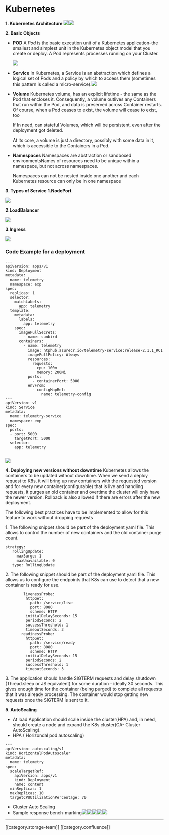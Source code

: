 # Kubernetes

**1. Kubernetes Architecture**            ![](../../../../DevOps/FullExport/images/storage/Kubernetes-Architecture.png)![](../../../../DevOps/FullExport/images/storage/Kubernetes-Master.png)

**2. Basic Objects**

*   **POD** A _Pod_ is the basic execution unit of a Kubernetes application–the smallest and simplest unit in the Kubernetes object model that you create or deploy. A Pod represents processes running on your Cluster.

    ![](../../../../DevOps/FullExport/images/storage/pods1.png)
* **Service** In Kubernetes, a Service is an abstraction which defines a logical set of Pods and a policy by which to access them (sometimes this pattern is called a micro-service).![](../../../../DevOps/FullExport/images/storage/service1.png)
*   **Volume** Kubernetes volume, has an explicit lifetime - the same as the Pod that encloses it. Consequently, a volume outlives any Containers that run within the Pod, and data is preserved across Container restarts. Of course, when a Pod ceases to exist, the volume will cease to exist, too

    If In need, can stateful Volumes, which will be persistent, even after the deployment got deleted.

    At its core, a volume is just a directory, possibly with some data in it, which is accessible to the Containers in a Pod.
*   **Namespaces** Namespaces are abstraction or sandboxed environmentsNames of resources need to be unique within a namespace, but not across namespaces.

    Namespaces can not be nested inside one another and each Kubernetes resource can only be in one namespace

**3. Types of Service** **1.NodePort**

![](../../../../DevOps/FullExport/images/storage/NodePort.png)

**2.LoadBalancer**

![](../../../../DevOps/FullExport/images/storage/LoadBalancer1.png)

**3.Ingress**

![](../../../../DevOps/FullExport/images/storage/Ingress1.png)

### Code Example for a deployment

```
---
apiVersion: apps/v1
kind: Deployment
metadata:
  name: telemetry
  namespace: exp
spec:
  replicas: 1
  selector:
    matchLabels:
      app: telemetry
  template:
    metadata:
      labels:
        app: telemetry
    spec:
      imagePullSecrets:
        - name: sunbird
      containers:
        - name: telemetry
          image: ntphub.azurecr.io/telemetry-service:release-2.1.1_RC1
          imagePullPolicy: Always
          resources:
            requests:
              cpu: 100m
              memory: 200Mi
          ports:
            - containerPort: 5000
          envFrom:
            - configMapRef:
                name: telemetry-config
---
apiVersion: v1
kind: Service
metadata:
  name: telemetry-service
  namespace: exp
spec:
  ports:
  - port: 5000
    targetPort: 5000
  selector:
    app: telemetry


```

![](../../../../DevOps/FullExport/images/storage/service1.png)

**4. Deploying new versions without downtime** Kubernetes allows the containers to be updated without downtime. When we send a deploy request to K8s, it will bring up new containers with the requested version and for every new container(configurable) that is live and handling requests, it purges an old container and overtime the cluster will only have the newer version. Rollback is also allowed if there are errors after the new deployment.&#x20;

The following best practices have to be implemented to allow for this feature to work without dropping requests

&#x20;1\. The following snippet should be part of the deployment yaml file. This allows to control the number of new containers and the old container purge count.

```
strategy: 
   rollingUpdate: 
     maxSurge: 1
     maxUnavailable: 0 
   type: RollingUpdate
```

&#x20;2\. The following snippet should be part of the deployment yaml file. This allows us to configure the endpoints that K8s can use to detect that a new container is ready for use.

```
        livenessProbe:      
         httpGet: 
           path: /service/live 
           port: 8080  
           scheme: HTTP 
         initialDelaySeconds: 15   
         periodSeconds: 2 
         successThreshold: 1 
         timeoutSeconds: 3 
       readinessProbe: 
         httpGet: 
           path: /service/ready 
           port: 8080 
           scheme: HTTP 
         initialDelaySeconds: 15   
         periodSeconds: 2 
         successThreshold: 1 
         timeoutSeconds: 3
```

&#x20;3\. The application should handle SIGTERM requests and delay shutdown (Thread.sleep or JS equivalent) for some duration - ideally 30 seconds. This gives enough time for the container (being purged) to complete all requests        that it was already processing. The container would stop getting new requests once the SIGTERM is sent to it.

**5. AutoScaling**

* At load Application should scale inside the cluster(HPA) and, in need, should create a node and expand the K8s cluster(CA- Cluster AutoScaling).
* HPA ( Horizondal pod autoscaling)

```
---
apiVersion: autoscaling/v1
kind: HorizontalPodAutoscaler
metadata:
  name: telemetry
spec:
  scaleTargetRef:
    apiVersion: apps/v1
    kind: Deployment
    name: content
  minReplicas: 1
  maxReplicas: 10
  targetCPUUtilizationPercentage: 70
```

* Cluster Auto Scaling
* Sample response bench-marking![](<../../../../DevOps/FullExport/images/storage/client request.png>)![](<../../../../DevOps/FullExport/images/storage/client RPS.png>)![](<../../../../DevOps/FullExport/images/storage/conatiner details.png>)![](<../../../../DevOps/FullExport/images/storage/hey output 1.png>)![](<../../../../DevOps/FullExport/images/storage/hey output 2.png>)

***

\[\[category.storage-team]] \[\[category.confluence]]
